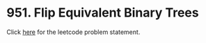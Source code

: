 # 951. Flip Equivalent Binary Trees

Click [here](https://leetcode.com/problems/flip-equivalent-binary-trees/) for the leetcode problem statement.
